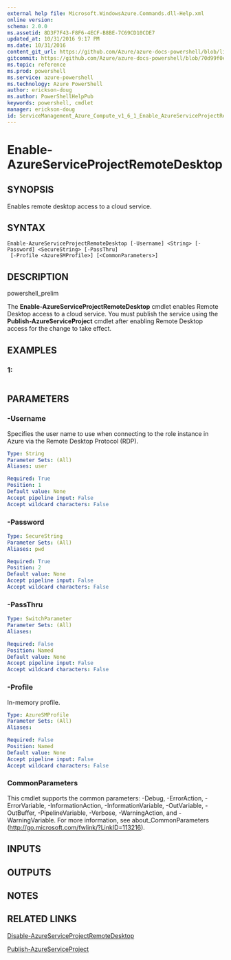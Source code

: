 ```yaml
---
external help file: Microsoft.WindowsAzure.Commands.dll-Help.xml
online version: 
schema: 2.0.0
ms.assetid: 8D3F7F43-F8F6-4ECF-B8BE-7C69CD10CDE7
updated_at: 10/31/2016 9:17 PM
ms.date: 10/31/2016
content_git_url: https://github.com/Azure/azure-docs-powershell/blob/live/azureps-cmdlets-docs/ServiceManagement/Azure.Compute/v1.6.1/Enable-AzureServiceProjectRemoteDesktop.md
gitcommit: https://github.com/Azure/azure-docs-powershell/blob/70d99f0e924efe152eb73454f7898f92d5a5db64/azureps-cmdlets-docs/ServiceManagement/Azure.Compute/v1.6.1/Enable-AzureServiceProjectRemoteDesktop.md
ms.topic: reference
ms.prod: powershell
ms.service: azure-powershell
ms.technology: Azure PowerShell
author: erickson-doug
ms.author: PowerShellHelpPub
keywords: powershell, cmdlet
manager: erickson-doug
id: ServiceManagement_Azure_Compute_v1_6_1_Enable_AzureServiceProjectRemoteDesktop_md
---
```


# Enable-AzureServiceProjectRemoteDesktop

## SYNOPSIS
Enables remote desktop access to a cloud service.

## SYNTAX

```
Enable-AzureServiceProjectRemoteDesktop [-Username] <String> [-Password] <SecureString> [-PassThru]
 [-Profile <AzureSMProfile>] [<CommonParameters>]
```

## DESCRIPTION
powershell_prelim

The **Enable-AzureServiceProjectRemoteDesktop** cmdlet enables Remote Desktop access to a cloud service.
You must publish the service using the **Publish-AzureServiceProject** cmdlet after enabling Remote Desktop access for the change to take effect.

## EXAMPLES

### 1:
```

```

## PARAMETERS

### -Username
Specifies the user name to use when connecting to the role instance in Azure via the Remote Desktop Protocol (RDP).

```yaml
Type: String
Parameter Sets: (All)
Aliases: user

Required: True
Position: 1
Default value: None
Accept pipeline input: False
Accept wildcard characters: False
```

### -Password

```yaml
Type: SecureString
Parameter Sets: (All)
Aliases: pwd

Required: True
Position: 2
Default value: None
Accept pipeline input: False
Accept wildcard characters: False
```

### -PassThru

```yaml
Type: SwitchParameter
Parameter Sets: (All)
Aliases: 

Required: False
Position: Named
Default value: None
Accept pipeline input: False
Accept wildcard characters: False
```

### -Profile
In-memory profile.

```yaml
Type: AzureSMProfile
Parameter Sets: (All)
Aliases: 

Required: False
Position: Named
Default value: None
Accept pipeline input: False
Accept wildcard characters: False
```

### CommonParameters
This cmdlet supports the common parameters: -Debug, -ErrorAction, -ErrorVariable, -InformationAction, -InformationVariable, -OutVariable, -OutBuffer, -PipelineVariable, -Verbose, -WarningAction, and -WarningVariable. For more information, see about_CommonParameters (http://go.microsoft.com/fwlink/?LinkID=113216).

## INPUTS

## OUTPUTS

## NOTES

## RELATED LINKS

[Disable-AzureServiceProjectRemoteDesktop](xref:ServiceManagement/Azure.Compute/v1.6.1/Disable-AzureServiceProjectRemoteDesktop.md)

[Publish-AzureServiceProject](xref:ServiceManagement/Azure.Compute/v1.6.1/Publish-AzureServiceProject.md)


